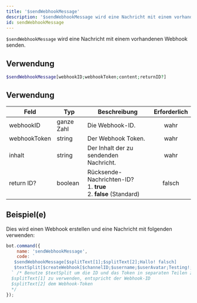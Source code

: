 ```yaml
---
title: '$sendWebhookMessage'
description: '$sendWebhookMessage wird eine Nachricht mit einem vorhandenen Webhook senden.'
id: sendWebhookMessage
---
```


`$sendWebhookMessage` wird eine Nachricht mit einem vorhandenen Webhook senden.

## Verwendung

```php
$sendWebhookMessage[webhookID;webhookToken;content;returnID?]
```

## Verwendung

| Feld         | Typ        | Beschreibung                                                                             | Erforderlich |
| ------------ | ---------- | ---------------------------------------------------------------------------------------- |:------------:|
| webhookID    | ganze Zahl | Die Webhook-ID.                                                                          |     wahr     |
| webhookToken | string     | Der Webhook Token.                                                                       |     wahr     |
| inhalt       | string     | Der Inhalt der zu sendenden Nachricht.                                                   |     wahr     |
| return ID?   | boolean    | Rücksende-Nachrichten-ID?  <br /> 1. **true** <br /> 2. **false** (Standard) |    falsch    |

## Beispiel(e)

Dies wird einen Webhook erstellen und eine Nachricht mit folgenden verwenden:

```javascript
bot.command({
    name: 'sendWebhookMessage',
    code: `
   $sendWebhookMessage[$splitText[1];$splitText[2];Hallo! falsch]
   $textSplit[$createWebhook[$channelID;$username;$userAvatar;Testing!;,]; ]
  ` /* Benutze $textSplit um die ID und das Token in separaten Teilen zu teilen, um sie in der sendWebhookMessage
  $splitText[1] zu verwenden, entspricht der Webhook-ID 
  $splitText[2] dem Webhook-Token
  */
});
```